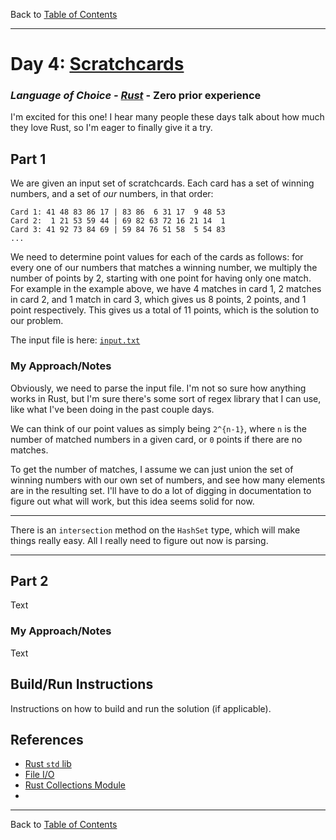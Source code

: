 Back to [Table of Contents](../README.md#table-of-contents)

---

# Day 4: [Scratchcards](https://adventofcode.com/2023/day/4)

### *Language of Choice - [Rust](https://www.rust-lang.org/)* - Zero prior experience

I'm excited for this one! I hear many people these days talk about how much they love Rust, so I'm eager to finally give it a try.

## Part 1

We are given an input set of scratchcards. Each card has a set of winning numbers, and a set of *our* numbers, in that order: 
```text
Card 1: 41 48 83 86 17 | 83 86  6 31 17  9 48 53
Card 2:  1 21 53 59 44 | 69 82 63 72 16 21 14  1
Card 3: 41 92 73 84 69 | 59 84 76 51 58  5 54 83
...
```
We need to determine point values for each of the cards as follows: for every one of our numbers that matches a winning number, we multiply the number of points by 2, starting with one point for having only one match. For example in the example above, we have 4 matches in card 1, 2 matches in card 2, and 1 match in card 3, which gives us 8 points, 2 points, and 1 point respectively. This gives us a total of 11 points, which is the solution to our problem.

The input file is here: [`input.txt`](input.txt)

### My Approach/Notes

Obviously, we need to parse the input file. I'm not so sure how anything works in Rust, but I'm sure there's some sort of regex library that I can use, like what I've been doing in the past couple days.

We can think of our point values as simply being `2^{n-1}`, where `n` is the number of matched numbers in a given card, or `0` points if there are no matches.

To get the number of matches, I assume we can just union the set of winning numbers with our own set of numbers, and see how many elements are in the resulting set. I'll have to do a lot of digging in documentation to figure out what will work, but this idea seems solid for now.

---

There is an `intersection` method on the `HashSet` type, which will make things really easy. All I really need to figure out now is parsing.

---



## Part 2

Text

### My Approach/Notes

Text

## Build/Run Instructions

Instructions on how to build and run the solution (if applicable).

## References

- [Rust `std` lib](https://doc.rust-lang.org/std/index.html)
- [File I/O](https://doc.rust-lang.org/rust-by-example/std_misc/file.html)
- [Rust Collections Module](https://doc.rust-lang.org/std/collections/index.html)
- []()

---

Back to [Table of Contents](../README.md#table-of-contents)